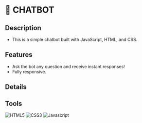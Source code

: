 # 🤖 CHATBOT

## Description
- This is a simple chatbot built with JavaScript, HTML, and CSS.
## Features
- Ask the bot any question and receive instant responses!
- Fully responsive.

## Details

## Tools
![HTML5](https://img.shields.io/badge/HTML5-E34F26?style=for-the-badge&logo=html5&logoColor=white)
![CSS3](https://img.shields.io/badge/CSS3-1572B6?style=for-the-badge&logo=css3&logoColor=white)
![Javascript](https://img.shields.io/badge/JavaScript-323330?style=for-the-badge&logo=javascript&logoColor=F7DF1E)
